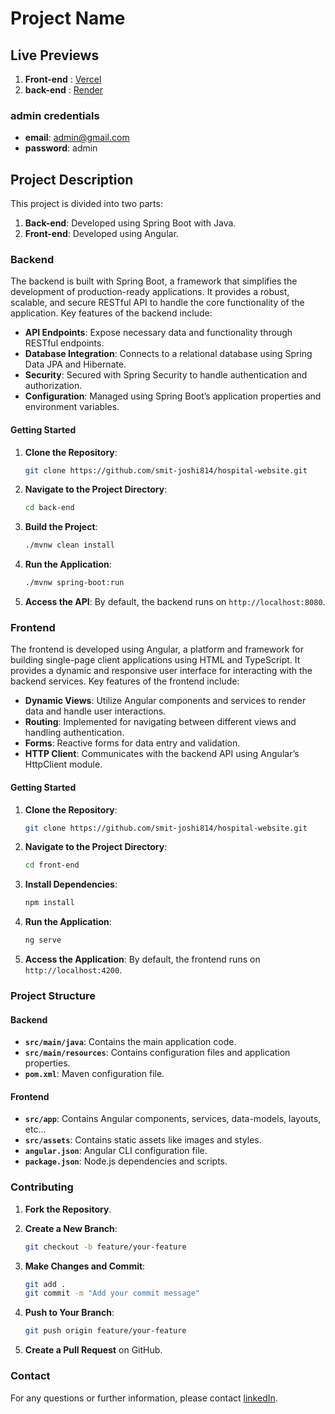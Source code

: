 # Project Name

## Live Previews
1. **Front-end** : [Vercel](https://hospital-website-lovat-six.vercel.app/)
2. **back-end** : [Render](https://hospital-website-backend-1how.onrender.com)

### admin credentials
- **email**: admin@gmail.com
- **password**: admin

## Project Description

This project is divided into two parts:

1. **Back-end**: Developed using Spring Boot with Java.
2. **Front-end**: Developed using Angular.

### Backend
The backend is built with Spring Boot, a framework that simplifies the development of production-ready applications. It provides a robust, scalable, and secure RESTful API to handle the core functionality of the application. Key features of the backend include:

- **API Endpoints**: Expose necessary data and functionality through RESTful endpoints.
- **Database Integration**: Connects to a relational database using Spring Data JPA and Hibernate.
- **Security**: Secured with Spring Security to handle authentication and authorization.
- **Configuration**: Managed using Spring Boot’s application properties and environment variables.

#### Getting Started

1. **Clone the Repository**:
   ```bash
   git clone https://github.com/smit-joshi814/hospital-website.git
   ```

2. **Navigate to the Project Directory**:
   ```bash
   cd back-end
   ```

3. **Build the Project**:
   ```bash
   ./mvnw clean install
   ```

4. **Run the Application**:
   ```bash
   ./mvnw spring-boot:run
   ```

5. **Access the API**: By default, the backend runs on `http://localhost:8080`.

### Frontend

The frontend is developed using Angular, a platform and framework for building single-page client applications using HTML and TypeScript. It provides a dynamic and responsive user interface for interacting with the backend services. Key features of the frontend include:

- **Dynamic Views**: Utilize Angular components and services to render data and handle user interactions.
- **Routing**: Implemented for navigating between different views and handling authentication.
- **Forms**: Reactive forms for data entry and validation.
- **HTTP Client**: Communicates with the backend API using Angular’s HttpClient module.

#### Getting Started

1. **Clone the Repository**:
   ```bash
   git clone https://github.com/smit-joshi814/hospital-website.git
   ```

2. **Navigate to the Project Directory**:
   ```bash
   cd front-end
   ```

3. **Install Dependencies**:
   ```bash
   npm install
   ```

4. **Run the Application**:
   ```bash
   ng serve
   ```

5. **Access the Application**: By default, the frontend runs on `http://localhost:4200`.

### Project Structure

#### Backend

- **`src/main/java`**: Contains the main application code.
- **`src/main/resources`**: Contains configuration files and application properties.
- **`pom.xml`**: Maven configuration file.

#### Frontend

- **`src/app`**: Contains Angular components, services, data-models, layouts, etc...
- **`src/assets`**: Contains static assets like images and styles.
- **`angular.json`**: Angular CLI configuration file.
- **`package.json`**: Node.js dependencies and scripts.

### Contributing

1. **Fork the Repository**.
2. **Create a New Branch**:
   ```bash
   git checkout -b feature/your-feature
   ```

3. **Make Changes and Commit**:
   ```bash
   git add .
   git commit -m "Add your commit message"
   ```

4. **Push to Your Branch**:
   ```bash
   git push origin feature/your-feature
   ```

5. **Create a Pull Request** on GitHub.

### Contact
For any questions or further information, please contact [linkedIn](https://www.linkedin.com/in/smit-joshi814/).
